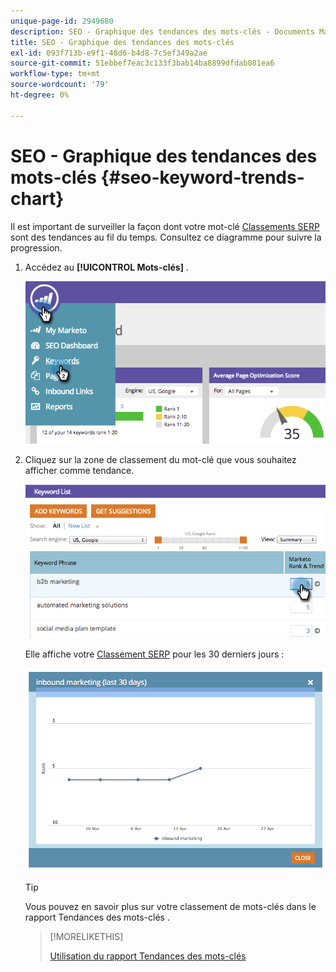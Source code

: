 ```yaml
---
unique-page-id: 2949680
description: SEO - Graphique des tendances des mots-clés - Documents Marketo - Documentation du produit
title: SEO - Graphique des tendances des mots-clés
exl-id: 093f713b-e9f1-48d6-b4d8-7c5ef349a2ae
source-git-commit: 51ebbef7eac3c133f3bab14ba8899dfdab081ea6
workflow-type: tm+mt
source-wordcount: '79'
ht-degree: 0%

---
```


# SEO - Graphique des tendances des mots-clés {#seo-keyword-trends-chart}

Il est important de surveiller la façon dont votre mot-clé [Classements SERP](/help/marketo/product-docs/additional-apps/seo/understanding-seo/understanding-search-engine-optimization.md) sont des tendances au fil du temps. Consultez ce diagramme pour suivre la progression.

1. Accédez au **[!UICONTROL Mots-clés]** .

   ![](assets/image2014-9-18-12-3a5-3a7.png)

1. Cliquez sur la zone de classement du mot-clé que vous souhaitez afficher comme tendance.

   ![](assets/image2014-9-18-12-3a5-3a11.png)

   Elle affiche votre [Classement SERP](/help/marketo/product-docs/additional-apps/seo/understanding-seo/understanding-search-engine-optimization.md) pour les 30 derniers jours :

   ![](assets/image2014-9-18-12-3a5-3a14.png)

   >[!TIP]
   >
   >Vous pouvez en savoir plus sur votre classement de mots-clés dans le rapport Tendances des mots-clés .

   >[!MORELIKETHIS]
   >
   >[Utilisation du rapport Tendances des mots-clés](/help/marketo/product-docs/additional-apps/seo/reports/seo-use-the-keyword-trends-report.md)
